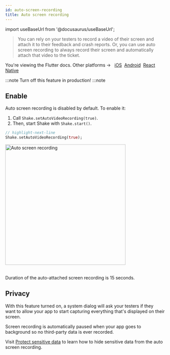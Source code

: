```yaml
---
id: auto-screen-recording
title: Auto screen recording
---
```

import useBaseUrl from '@docusaurus/useBaseUrl';

>You can rely on your testers to record a video of their screen and attach it to their feedback and crash reports.
Or, you can use auto screen recording to always record their screen and automatically attach that video to the ticket.

<p class="p2 mt-40">You're viewing the Flutter docs. Other platforms → &nbsp;
<a href="/docs/ios/configuration-and-data/auto-screen-recording/">iOS</a>&nbsp;  
<a href="/docs/android/configuration-and-data/auto-screen-recording/">Android</a>&nbsp;
<a href="/docs/react/configuration-and-data/auto-screen-recording/">React Native</a>&nbsp; 
</p>

:::note
Turn off this feature in production!
:::note

## Enable
Auto screen recording is disabled by default. To enable it:
1. Call `Shake.setAutoVideoRecording(true)`.
1. Then, start Shake with `Shake.start()`.

```dart title="main.dart"
// highlight-next-line
Shake.setAutoVideoRecording(true);
```

<table class="media-container media-container-highlighted mt-40 mb-40">
<img
  alt="Auto screen recording"
  width="380"
  src={useBaseUrl('img/phone-auto-screenrecording@2x.png')}
/>
</table>

Duration of the auto-attached screen recording is 15 seconds.

## Privacy

With this feature turned on, a system dialog will ask your testers if they want to allow your app
to start capturing everything that's displayed on their screen.

Screen recording is automatically paused when your app goes to background so no third-party data is ever recorded.

Visit [Protect sensitive data](/flutter/configuration-and-data/manage-sensitive-data/#auto-screen-recording) to learn
how to hide sensitive data from the auto screen recording.
